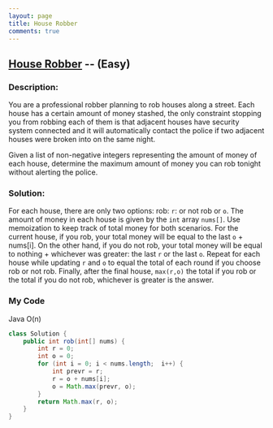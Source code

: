 ```yaml
---
layout: page
title: House Robber
comments: true
---
```


## [House Robber](https://leetcode.com/problems/house-robber/description/) -- (Easy)

### Description:
You are a professional robber planning to rob houses along a street. 
Each house has a certain amount of money stashed, the only constraint stopping you from robbing each of them is that 
adjacent houses have security system connected and it will automatically contact the police if two adjacent houses 
were broken into on the same night.  
  
Given a list of non-negative integers representing the amount of money of each house, determine the maximum amount of money you can rob tonight without alerting the police.  
   
### Solution:  
For each house, there are only two options: rob: ```r```: or not rob or ```o```.
The amount of money in each house is given by the ```int``` array ```nums[]```.
Use memoization to keep track of total money for both scenarios. 
For the current house, if you rob, your total money will be equal to the last ```o``` + nums[i].
On the other hand, if you do not rob, your total money will be equal to nothing + whichever was greater: the last ```r``` or the last ```o```.
Repeat for each house while updating ```r``` and ```o``` to equal the total of each round if you choose rob or not rob. 
Finally, after the final house, ```max(r,o)``` the total if you rob or the total if you do not rob, whichever is greater is the answer.

  
### My Code 
Java  O(n)  
```java
class Solution {
    public int rob(int[] nums) {
        int r = 0;
        int o = 0;
        for (int i = 0; i < nums.length;  i++) {
            int prevr = r;
            r = o + nums[i];
            o = Math.max(prevr, o);
        }
        return Math.max(r, o);
    }
}
```
